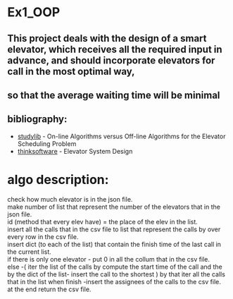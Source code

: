 # Ex1_OOP
 ## This project deals with the design of a smart elevator, which receives all the required input in advance, and should incorporate elevators for call in the most optimal way,
 ## so that the average waiting time will be minimal

  ## bibliography:
  - [studylib] - On-line Algorithms versus Off-line Algorithms for the Elevator Scheduling Problem
  - [thinksoftware] - Elevator System Design 

  
# algo description:
  check how much elevator is in the json file.\
  make number of list that represent the number of the elevators that in the json file.\
  id (method that every elev have) = the place of the elev in the list.\
  insert all the calls that in the csv file to list that represent the calls by over every row in the csv file.\
  insert dict (to each of the list) that contain the finish time of the last call in the current list.\
  if there is only one elevator - put 0 in all the collum that in the csv file.\
  else -( iter the list of the calls by compute the start time of the call and the by the dict of the list- insert the call to the shortest )
  by that iter all the calls that in the list
  when finish -insert the assignees of the calls to the csv file.\
  at the end return the csv file.
  

  
  [//]:#
  [studylib]: https://studylib.net/doc/7878746/on-line-algorithms-versus-off-line-algorithms-for-the-ele...
  [thinksoftware]:  https://thinksoftware.medium.com/elevator-system-design-a-tricky-technical-interview-question-116f396f2b1c
